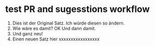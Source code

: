 # test PR and sugesstions workflow

1) Dies ist der Original Satz. Ich würde diesen so ändern.
2) Wie wäre es damit? OK Und dann damit.
3) Und ganz neu! 
3) Einen neuen Satz hier xxxxxxxxxxxxxxxxx
